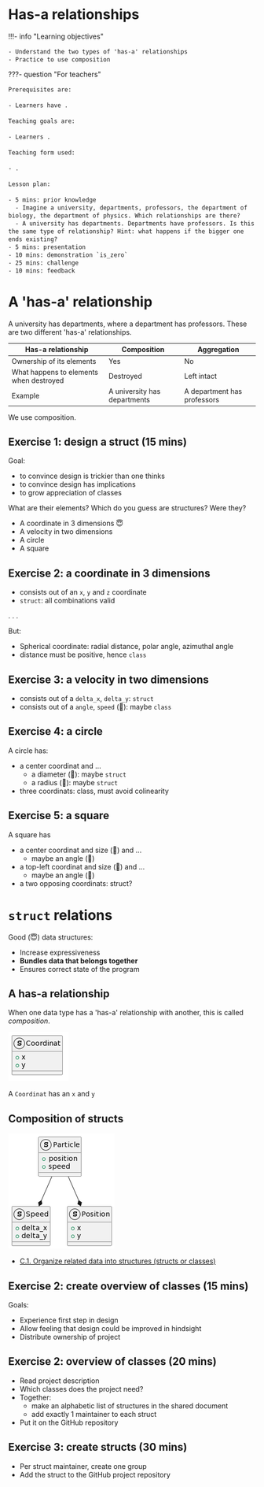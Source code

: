 # Has-a relationships

!!!- info "Learning objectives"

    - Understand the two types of 'has-a' relationships
    - Practice to use composition

???- question "For teachers"

    Prerequisites are:

    - Learners have .

    Teaching goals are:

    - Learners .

    Teaching form used:

    - .

    Lesson plan:

    - 5 mins: prior knowledge
      - Imagine a university, departments, professors, the department of biology, the department of physics. Which relationships are there?
      - A university has departments. Departments have professors. Is this the same type of relationship? Hint: what happens if the bigger one ends existing?
    - 5 mins: presentation
    - 10 mins: demonstration `is_zero`
    - 25 mins: challenge
    - 10 mins: feedback

# A 'has-a' relationship

A university has departments, where a department has professors.
These are two different 'has-a' relationships.

Has-a relationship                     |Composition                 |Aggregation
---------------------------------------|----------------------------|---------------------------
Ownership of its elements              |Yes                         |No
What happens to elements when destroyed|Destroyed                   |Left intact
Example                                |A university has departments|A department has professors

We use composition.

## Exercise 1: design a struct (15 mins)

Goal:

-   to convince design is trickier than one thinks
-   to convince design has implications
-   to grow appreciation of classes

What are their elements? Which do you guess are structures? Were they?

-   A coordinate in 3 dimensions :innocent:
-   A velocity in two dimensions
-   A circle
-   A square

## Exercise 2: a coordinate in 3 dimensions

-   consists out of an `x`, `y` and `z` coordinate
-   `struct`: all combinations valid

. . .

But:

-   Spherical coordinate: radial distance, polar angle, azimuthal angle
-   distance must be positive, hence `class`

## Exercise 3: a velocity in two dimensions

-   consists out of a `delta_x`, `delta_y`: `struct`
-   consists out of a `angle`, `speed` (:monocle_face:): maybe `class`

## Exercise 4: a circle

A circle has:

-   a center coordinat and ...
    -   a diameter (:monocle_face:): maybe `struct`
    -   a radius (:monocle_face:): maybe `struct`
-   three coordinats: class, must avoid colinearity

## Exercise 5: a square

A square has

-   a center coordinat and size (:monocle_face:) and ...
    -   maybe an angle (:monocle_face:)
-   a top-left coordinat and size (:monocle_face:) and ...
    -   maybe an angle (:monocle_face:)
-   a two opposing coordinats: struct?

# `struct` relations

Good (:innocent:) data structures:

-   Increase expressiveness
-   **Bundles data that belongs together**
-   Ensures correct state of the program

## A has-a relationship

When one data type has a 'has-a' relationship with another, this is called *composition*.

![](struct_coordinat.png)

A `Coordinat` has an `x` and `y`

## Composition of structs

![](struct_particle_speed_position.png)

-   [C.1. Organize related data into structures (structs or classes)](https://isocpp.github.io/CppCoreGuidelines/CppCoreGuidelines#Rc-org)

## Exercise 2: create overview of classes (15 mins)

Goals:

-   Experience first step in design
-   Allow feeling that design could be improved in hindsight
-   Distribute ownership of project

## Exercise 2: overview of classes (20 mins)

-   Read project description
-   Which classes does the project need?
-   Together:
    -   make an alphabetic list of structures in the shared document
    -   add exactly 1 maintainer to each struct
-   Put it on the GitHub repository

## Exercise 3: create structs (30 mins)

-   Per struct maintainer, create one group
-   Add the struct to the GitHub project repository
